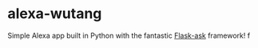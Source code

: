 # alexa-wutang

Simple Alexa app built in Python with the fantastic <a href="https://github.com/johnwheeler/flask-ask">Flask-ask</a> framework! f
